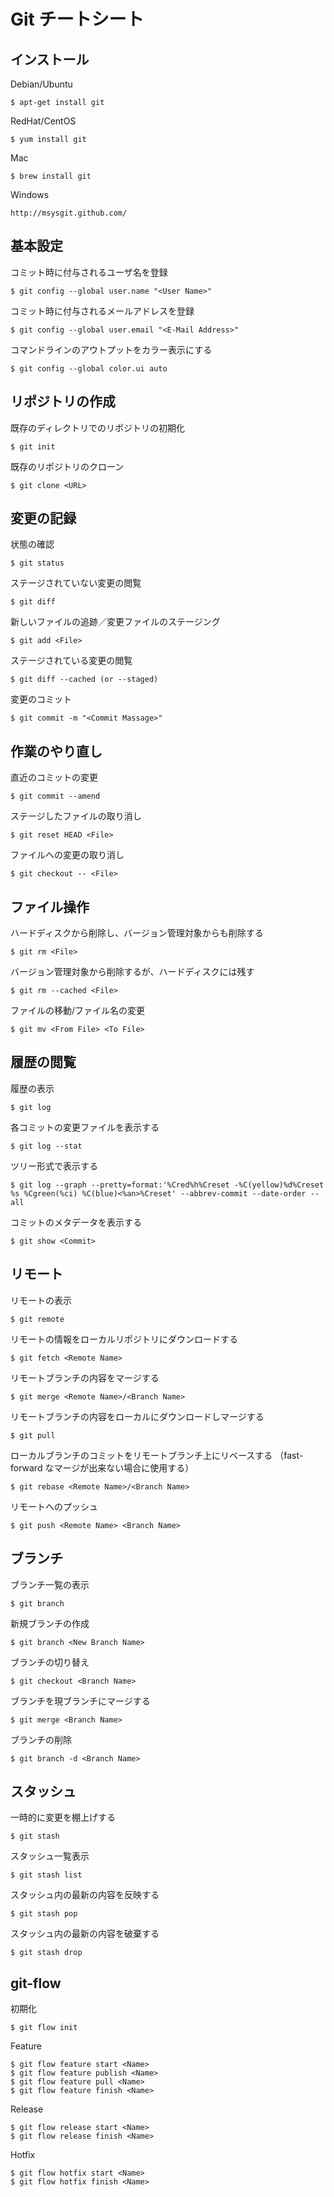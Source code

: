 # Git チートシート

## インストール
Debian/Ubuntu

    $ apt-get install git

RedHat/CentOS

    $ yum install git

Mac

    $ brew install git

Windows

    http://msysgit.github.com/


## 基本設定
コミット時に付与されるユーザ名を登録

    $ git config --global user.name "<User Name>"

コミット時に付与されるメールアドレスを登録

    $ git config --global user.email "<E-Mail Address>"

コマンドラインのアウトプットをカラー表示にする

    $ git config --global color.ui auto

## リポジトリの作成
既存のディレクトリでのリポジトリの初期化

    $ git init

既存のリポジトリのクローン

    $ git clone <URL>

## 変更の記録
状態の確認

    $ git status

ステージされていない変更の閲覧

    $ git diff

新しいファイルの追跡／変更ファイルのステージング

    $ git add <File>

ステージされている変更の閲覧

    $ git diff --cached (or --staged)

変更のコミット

    $ git commit -m "<Commit Massage>"

## 作業のやり直し
直近のコミットの変更

    $ git commit --amend

ステージしたファイルの取り消し

    $ git reset HEAD <File>

ファイルへの変更の取り消し

    $ git checkout -- <File>

## ファイル操作
ハードディスクから削除し、バージョン管理対象からも削除する

    $ git rm <File>

バージョン管理対象から削除するが、ハードディスクには残す

    $ git rm --cached <File>

ファイルの移動/ファイル名の変更

    $ git mv <From File> <To File>


## 履歴の閲覧
履歴の表示

    $ git log

各コミットの変更ファイルを表示する

    $ git log --stat

ツリー形式で表示する

    $ git log --graph --pretty=format:'%Cred%h%Creset -%C(yellow)%d%Creset %s %Cgreen(%ci) %C(blue)<%an>%Creset' --abbrev-commit --date-order --all

コミットのメタデータを表示する

    $ git show <Commit>


## リモート
リモートの表示

    $ git remote

リモートの情報をローカルリポジトリにダウンロードする

    $ git fetch <Remote Name>

リモートブランチの内容をマージする

    $ git merge <Remote Name>/<Branch Name>

リモートブランチの内容をローカルにダウンロードしマージする

    $ git pull

ローカルブランチのコミットをリモートブランチ上にリベースする
（fast-forward なマージが出来ない場合に使用する）

    $ git rebase <Remote Name>/<Branch Name>

リモートへのプッシュ

    $ git push <Remote Name> <Branch Name>


## ブランチ
ブランチ一覧の表示

    $ git branch

新規ブランチの作成

    $ git branch <New Branch Name>

ブランチの切り替え

    $ git checkout <Branch Name>

ブランチを現ブランチにマージする

    $ git merge <Branch Name>

ブランチの削除

    $ git branch -d <Branch Name>

## スタッシュ
一時的に変更を棚上げする

    $ git stash

スタッシュ一覧表示

    $ git stash list

スタッシュ内の最新の内容を反映する

    $ git stash pop

スタッシュ内の最新の内容を破棄する

    $ git stash drop


## git-flow
初期化

    $ git flow init

Feature

    $ git flow feature start <Name>
    $ git flow feature publish <Name>
    $ git flow feature pull <Name>
    $ git flow feature finish <Name>

Release

    $ git flow release start <Name>
    $ git flow release finish <Name>

Hotfix

    $ git flow hotfix start <Name>
    $ git flow hotfix finish <Name>

